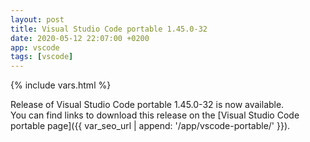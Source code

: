 ```yaml
---
layout: post
title: Visual Studio Code portable 1.45.0-32
date: 2020-05-12 22:07:00 +0200
app: vscode
tags: [vscode]
---
```

{% include vars.html %}

Release of Visual Studio Code portable 1.45.0-32 is now available.<br />
You can find links to download this release on the [Visual Studio Code portable page]({{ var_seo_url | append: '/app/vscode-portable/' }}).